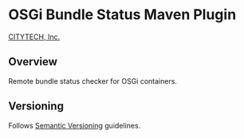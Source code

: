 # OSGi Bundle Status Maven Plugin

[CITYTECH, Inc.](http://www.citytechinc.com)

## Overview

Remote bundle status checker for OSGi containers.

## Versioning

Follows [Semantic Versioning](http://semver.org/) guidelines.